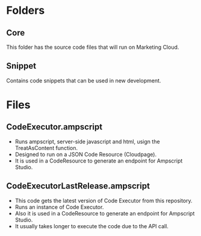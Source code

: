 # Folders

## Core
This folder has the source code files that will run on Marketing Cloud.

## Snippet
Contains code snippets that can be used in new development.

# Files

## CodeExecutor.ampscript
- Runs ampscript, server-side javascript and html, usign the TreatAsContent function.
- Designed to run on a JSON Code Resource (Cloudpage).
- It is used in a CodeResource to generate an endpoint for Ampscript Studio.

## CodeExecutorLastRelease.ampscript
- This code gets the latest version of Code Executor from this repository.
- Runs an instance of Code Executor. 
- Also it is used in a CodeResource to generate an endpoint for Ampscript Studio.
- It usually takes longer to execute the code due to the API call.
